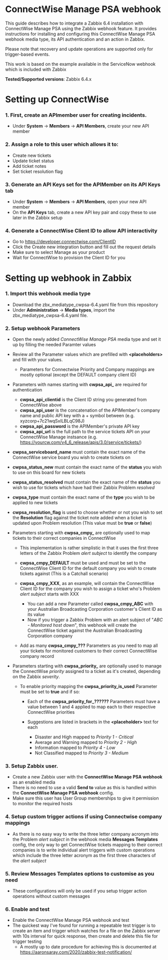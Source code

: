 # ConnectWise Manage PSA webhook

This guide describes how to integrate a Zabbix 6.4 installation with ConnectWise Manage PSA using the Zabbix webhook feature. It provides instructions for installing and configuring this ConnectWise Manage PSA webhook media type, its API authentication and an action in Zabbix.

Please note that recovery and update operations are supported only for trigger-based events.

This work is based on the example available in the ServiceNow webhook which is included with Zabbix

**Tested/Supported versions**: Zabbix 6.4.x

# Setting up ConnectWise

### 1. First, create an APImember user for creating incidents.

   - Under **System** -> **Members** -> **API Members**, create your new API member

### 2. Assign a role to this user which allows it to:

   - Create new tickets
   - Update ticket status
   - Add ticket notes
   - Set ticket resolution flag

### 3. Generate an API Keys set for the APIMember on its **API Keys** tab

   - Under **System** -> **Members** -> **API Members**, open your new API member
   - On the **API Keys** tab, create a new API key pair and copy these to use later in the Zabbix setup

### 4. Generate a ConnectWise Client ID to allow API interactivity

   - Go to https://developer.connectwise.com/ClientID
   - Click the Create new integration button and fill out the request details
   - Make sure to select Manage as your product
   - Wait for ConnectWise to provision the Client ID for you
   
# Setting up webhook in Zabbix

### 1. Import this webhook media type

   - Download the zbx_mediatype_cwpsa-6.4.yaml file from this repository
   - Under **Administration** -> **Media types**, import the zbx_mediatype_cwpsa-6.4.yaml file.
   
### 2. Setup webhook Parameters

   - Open the newly added *ConnectWise Manage PSA* media type and set it up by filling the needed Paramter values

   - Review all the Parameter values which are prefilled with **\<placeholders\>** and fill with your values.
        - Parameters for Connectwise Priority and Company mappings are mostly optional (except the DEFAULT company client ID)

   - Parameters with names starting with **cwpsa_api_** are required for authentication
     - **cwpsa_api_clientid** is the Client ID string you generated from ConnectWise above
     - **cwpsa_api_user** is the concatenation of the APIMember's company name and public API key with a + symbol between
       (e.g. xyzcorp+7c21wqSxILBLqC98J)
     - **cwpsa_api_password** is the APIMember's private API key
     - **cwpsa_api_url** is the full path to the service tickets API on your ConnectWise Manage instsance
       (e.g. https://yourcw.com/v4_6_release/apis/3.0/service/tickets/)

   - **cwpsa_serviceboard_name** must contain the exact name of the ConnectWise service board you wish to create tickets on
  
   - **cwpsa_status_new** must contain the exact name of the **status** you wish to use on this board for new tickets
  
   - **cwpsa_status_resolved** must contain the exact name of the **status** you wish to use for tickets which have had their Zabbix Problem *resolved*
  
   - **cwpsa_type** must contain the exact name of the **type** you wish to be applied to new tickets
  
   - **cwpsa_resolution_flag** is used to choose whether or not you wish to set the **Resolution** flag against the ticket note added when a ticket is updated upon Problem resolution
     (This value must be **true** or **false**)

   - Parameters starting with **cwpsa_cmpy_** are optionally used to map tickets to their correct companies in ConnectWise
      - This implementation is rather simplistic in that it uses the first three letters of the Zabbix Problem *alert subject* to identify the company


      - **cwpsa_cmpy_DEFAULT** must be used and must be set to the ConnectWise Client ID for the default company you wish to create tickets against (This is a Catchall scenario)
      - **cwpsa_cmpy_XXX**, as an example, will contain the ConnectWise Client ID for the company you wish to assign a ticket who's Problem *alert subject* starts with XXX


         - You can add a new Parameter called **cwpsa_cmpy_ABC** with your Australian Broadcasting Corporation customer's Client ID as its value
         - Now if you trigger a Zabbix Problem with an alert subject of "*ABC - Monitored host down*", this webhook will create the ConnectWise ticket against the Australian Broadcasting Corporation company

      - Add as many **cwpsa_cmpy_???** Parameters as you need to map all your tickets for monitored customers to their correct ConnectWise company record
    
   - Parameters starting with **cwpsa_priority_** are optionally used to manage the ConnectWise *priority* assigned to a ticket as it's created, depending on the Zabbix *severity*.
  
        - To enable priority mapping the **cwpsa_priority_is_used** Parameter must be set to **true** and if so:

           - Each of the **cwpsa_priority_for_??????** Parameters must have a value between 1 and 4 applied to map each to their respective ConnectWise priorities
         
           - Suggestions are listed in brackets in the **\<placeholder\>** text for each
                - Disaster and High mapped to *Priority 1 - Critical*
                - Average and Warning mapped to *Priority 2 - High*
                - Information mapped to *Priority 4 - Low*
                - Not Classified mapped to *Priority 3 - Medium*

### 3. Setup Zabbix user.
   
   - Create a new Zabbix user with the **ConnectWise Manage PSA webhook** as an enabled media
   - There is no need to use a valid **Send to** value as this is handled within the **ConnectWise Manage PSA webhook** config.
   - Make sure this user has User Group memberships to give it permission to monitor the required hosts
  
### 4. Setup custom trigger actions if using Connectwise company mappings

   - As there is no easy way to write the three letter company acronym into the Problem *alert subject* in the webhook media **Messages Templates** config, the only way to get ConnectWise tickets mapping to their correct companies is to write individual alert triggers with custom operations which include the three letter acronym as the first three characters of the *alert subject*

### 5. Review **Messages Templates** options to customise as you need

   - These configurations will only be used if you setup trigger action operations without custom messages

### 6. Enable and test

   - Enable the ConnectWise Manage PSA webhook and test
   - The quickest way I've found for running a repeatable test trigger is to create an item and trigger which watches for a file on the Zabbix server with 10s interval for quick response, then create and delete this file for trigger testing
        - A mostly up to date procedure for achieving this is documented at https://aaronsaray.com/2020/zabbix-test-notification/
